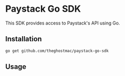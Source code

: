 # Paystack Go SDK

This SDK provides access to Paystack's API using Go.

## Installation

```sh
go get github.com/theghostmac/paystack-go-sdk
```

## Usage
